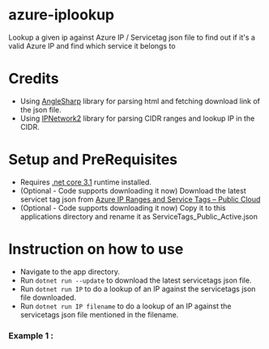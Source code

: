 # azure-iplookup
Lookup a given ip against Azure IP / Servicetag json file to find out if it's a valid Azure IP and find which service it belongs to

# Credits
- Using [AngleSharp](https://github.com/AngleSharp/AngleSharp) library for parsing html and fetching download link of the json file.
- Using [IPNetwork2](https://www.nuget.org/packages/IPNetwork2/) library for parsing CIDR ranges and lookup IP in the CIDR.

# Setup and PreRequisites
 - Requires [.net core 3.1](https://dotnet.microsoft.com/download/dotnet/3.1) runtime installed.
 - (Optional - Code supports downloading it now) Download the latest servicet tag json from [Azure IP Ranges and Service Tags – Public Cloud](https://www.microsoft.com/en-us/download/details.aspx?id=56519)
-  (Optional - Code supports downloading it now) Copy it to this applications directory and rename it as ServiceTags_Public_Active.json


# Instruction on how to use
- Navigate to the app directory.
- Run `dotnet run --update` to download the latest servicetags json file.
- Run `dotnet run IP` to do a lookup of an IP against the servicetags json file downloaded.
- Run `dotnet run IP filename` to do a lookup of an IP against the servicetags json file mentioned in the filename.


### Example 1 : 
``` Powershell
dotnet run 20.193.17.157
Matched IP Range is 20.193.0.0/18 - AzureCloud.australiaeast
```
### Example 2 :

``` Powershell
dotnet run
Enter IP for searching in Azure IP/ServiceTag Ranges :
20.193.17.157
Matched IP Range is 20.193.0.0/18 - AzureCloud.australiaeast
```

### Example 3 : Specify a **json** file

``` Powershell
dotnet run 20.193.17.157 "ServiceTags_Public_Active.json"
Matched IP Range is 20.193.0.0/18 - AzureCloud.australiaeast
```

### Example 4 : Download Updated version of the json file

``` Powershell
dotnet run --update
Latest Service Tag Json file downloaded
Previous ServiceTags_Public_Active.json renamed to ServiceTags_Public_Arhive_11032021.json
Newly downloaded file ServiceTags_Public_20210308.json renamed to ServiceTags_Public_Active.json
```